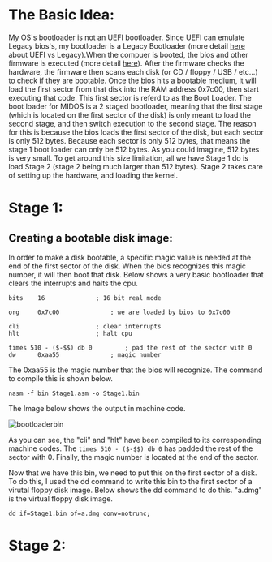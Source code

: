 

# The Basic Idea:

My OS's bootloader is not an UEFI bootloader. Since UEFI can emulate Legacy bios's, my bootloader is a Legacy Bootloader (more detail [here](https://linuxhint.com/difference-between-uefi-and-legacy/#:~:text=UEFI%20runs%20in%2032%2Dbit,systems%20(OS)%20as%20applications.) about UEFI vs Legacy).When the compuer is booted, the bios and other firmware is executed (more detail [here](https://manybutfinite.com/post/how-computers-boot-up/)). After the firmware checks the hardware, the firmware then scans each disk (or CD / floppy / USB / etc...) to check if they are bootable. Once the bios hits a bootable medium, it will load the first sector from that disk into the RAM address 0x7c00, then start executing that code. This first sector is referd to as the Boot Loader. The boot loader for MIDOS is a 2 staged bootloader, meaning that the first stage (which is located on the first sector of the disk) is only meant to load the second stage, and then switch execution to the second stage. The reason for this is because the bios loads the first sector of the disk, but each sector is only 512 bytes. Because each sector is only 512 bytes, that means the stage 1 boot loader can only be 512 bytes. As you could imagine, 512 bytes is very small. To get around this size limitation, all we have Stage 1 do is load Stage 2 (stage 2 being much larger than 512 bytes). Stage 2 takes care of setting up the hardware, and loading the kernel.  

# Stage 1:

## Creating a bootable disk image:

In order to make a disk bootable, a specific magic value is needed at the end of the first sector of the disk. When the bios recognizes this magic number, it will then boot that disk. Below shows a very basic bootloader that clears the interrupts and halts the cpu.

```
bits	16 				; 16 bit real mode	

org 	0x7c00 				; we are loaded by bios to 0x7c00	

cli 					; clear interrupts
hlt 					; halt cpu

times 510 - ($-$$) db 0  		; pad the rest of the sector with 0
dw  	0xaa55 				; magic number 
``` 

The 0xaa55 is the magic number that the bios will recognize. The command to compile this is shown below.

```
nasm -f bin Stage1.asm -o Stage1.bin
```

The Image below shows the output in machine code.

![bootloaderbin](/Images/bootloaderbin.png)

As you can see, the "cli" and "hlt" have been compiled to its corresponding machine codes. The ``` times 510 - ($-$$) db 0 ``` has padded the rest of the sector with 0. Finally, the magic number is located at the end of the sector.  

Now that we have this bin, we need to put this on the first sector of a disk. To do this, I used the dd command to write this bin to the first sector of a virutal floppy disk image. Below shows the dd command to do this. "a.dmg" is the virtual floppy disk image.

```
dd if=Stage1.bin of=a.dmg conv=notrunc;
```

# Stage 2: